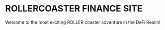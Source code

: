 # ROLLERCOASTER FINANCE SITE

Welcome to the most exciting ROLLER coaster adventure in the DeFi Realm!